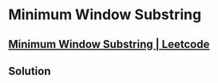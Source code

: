 # Minimum Window Substring
## [Minimum Window Substring | Leetcode](https://leetcode.com/problems/minimum-window-substring/)

## Solution
```cpp

```